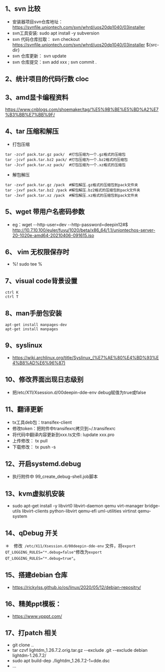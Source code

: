 ## 1、svn 比较
* 安装器项目svn仓库地址： https://svnfile.uniontech.com/svn/whrd/uos20dp1040/03installer
* svn工具安装: sudo apt install -y subversion
* svn 代码仓库拉取： svn checkout https://svnfile.uniontech.com/svn/whrd/uos20dp1040/03installer  ${src-dir}
* svn 仓库更新： svn update
* svn 仓库提交：svn add xxx ; svn commit .

## 2、统计项目的代码行数 cloc

## 3、amd显卡编程资料
https://www.cnblogs.com/shoemaker/tag/%E5%9B%BE%E5%BD%A2%E7%B3%BB%E7%BB%9F/

## 4、tar 压缩和解压
* 打包压缩
```
tar -zcvf pack.tar.gz pack/  #打包压缩为一个.gz格式的压缩包
tar -jcvf pack.tar.bz2 pack/ #打包压缩为一个.bz2格式的压缩包
tar -Jcvf pack.tar.xz pack/  #打包压缩为一个.xz格式的压缩包
```

* 解包解压
```
tar -zxvf pack.tar.gz /pack  #解包解压.gz格式的压缩包到pack文件夹
tar -jxvf pack.tar.bz2 /pack #解包解压.bz2格式的压缩包到pack文件夹
tar -Jxvf pack.tar.xz /pack  #解包解压.xz格式的压缩包到pack文件夹
```

## 5、wget 带用户名密码参数
* eg：wget --http-user=dev --http-password=deepin12#$   http://10.7.10.100/euler/fuyu/1020/beta/x86_64/1.1/uniontechos-server-20-1020e-amd64-20210406-091615.iso

## 6、 vim 无权限保存时
*  %! sudo tee %

## 7、visual code背景设置
```
ctrl K
ctrl T
```

## 8、man手册包安装
```
apt-get install manpages-dev 
apt-get install manpages
```

## 9、syslinux
* https://wiki.archlinux.org/title/Syslinux_(%E7%AE%80%E4%BD%93%E4%B8%AD%E6%96%87)


## 10、修改界面出现日志级别
* 把/etc/X11/Xsession.d/00deepin-dde-env debug赋值为true或false

## 11、翻译更新
* tx工具deb包：transifex-client
* 修改token：把附件中transifexrc拷贝到~/.transifexrc
* 将代码中翻译内容更新到xxx.ts文件: lupdate xxx.pro
* 上传修改： tx pull 
* 下载修改： tx push -s

## 12、开启systemd.debug
* 执行附件中 99_create_debug-shell.job脚本

## 13、kvm虚拟机安装
* sudo apt-get  install  -y libvirt0 libvirt-daemon qemu virt-manager bridge-utils libvirt-clients python-libvirt  qemu-efi uml-utilities  virtinst qemu-system

## 14、qDebug 开关
＊　修改` /etc/X11/Xsession.d/00deepin-dde-env` 文件，将`export QT_LOGGING_RULES="*.debug=false"`修改为`export QT_LOGGING_RULES="*.debug=true"`。

## 15、搭建debian 仓库
* https://rickylss.github.io/os/linux/2020/05/12/debian-repositry/


## 16、精美ppt模板：
* https://www.ypppt.com/

## 17、打patch 相关
* git clone ..
* tar czvf lightdm_1.26.7.2.orig.tar.gz --exclude .git --exclude debian lightdm-1.26.7.2/
* sudo apt build-dep ./lightdm_1.26.7.2-1+dde.dsc
* ...
